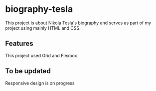 # biography-tesla
This project is about Nikola Tesla's biography and serves as part of my project using mainly HTML and CSS.

## Features
This project used Grid and Flexbox

## To be updated
Responsive design is on progress
